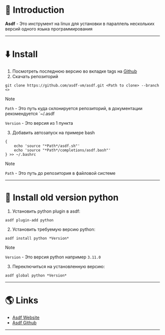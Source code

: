 # 📖 Introduction

**Asdf** - Это инструмент на linux для установки в параллель нескольких версий одного языка программирования

---

# ⬇️ Install

1. Посмотреть последнюю версию во вкладке tags на [Github](https://github.com/asdf-vm/asdf.git)
2. Скачать репозиторий

```shell
git clone https://github.com/asdf-vm/asdf.git <Path to clone> --branch <>
```

>[!NOTE]
> `Path` - Это путь куда склонируется репозиторий, в документации рекомендуется `~/.asdf 
> 
> `Version` - Это версия из 1 пункта


3. Добавить автозапуск на примере bash

```shell
{
    echo 'source "*Path*/asdf.sh"'
    echo 'source "*Path*/completions/asdf.bash"'
} >> ~/.bashrc
```

>[!NOTE]
> `Path` - Это путь до репозитория в файловой системе

---

# 🐍 Install old version python

1. Установить python plugin в asdf:

```shell
asdf plugin-add python
```

2. Установить требуемую версию python:

```shell
asdf install python *Version*
```

> [!NOTE]
>  `Version` - Это версия python например `3.11.0`

3. Переключиться на установленную версию:

```shell
asdf global python *Version*
```

---

# 🌎 Links

- [Asdf Website](https://asdf-vm.com)
- [Asdf Github](https://github.com/asdf-vm/asdf.git)

---
